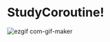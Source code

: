 # StudyCoroutine!

![ezgif com-gif-maker](https://user-images.githubusercontent.com/45490440/169493338-9bd00be4-c470-4978-9499-e374e952a145.gif)
